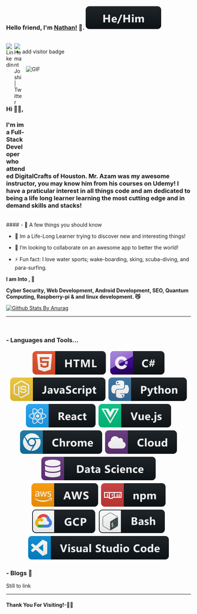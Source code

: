 ### Hello friend, I'm [Nathan!](https://code-blooded-dev.surge.sh) 👋.  <img src="https://raw.githubusercontent.com/NathanNoSudo/NathanNoSudo/master/svg/pronouns/hehim.svg" >

<br/>
<a href="https://www.linkedin.com/in/NathanOrris/">
  <img align="left" alt="Linkedin" width="22px" src="https://cdn.jsdelivr.net/npm/simple-icons@v3/icons/linkedin.svg" />
</a>
<a href="https://twitter.com/">
  <img align="left" alt="Hemant Joshi| Twitter" width="22px" src="https://cdn.jsdelivr.net/npm/simple-icons@v3/icons/twitter.svg" />
</a>

 - add visitor badge

<br />

<img align="right" height="270px" width="450px" alt="GIF" src="https://media.giphy.com/media/xT1XGzXhVgWRLN1Cco/giphy.gif" />
<br />

### Hi 🙋‍♂️,
### I'm im a Full-Stack Developer who attended DigitalCrafts of Houston. Mr. Azam was my awesome instructor, you may know him from his courses on Udemy! I have a praticular interest in all things code and am dedicated to being a life long learner learning the most cutting edge and in demand skills and stacks!
<br />
#### - 🤔 A few things you should know

- 🔭 Im a Life-Long Learner trying to discover new and interesting things!

- 👯 I’m looking to collaborate on an awesome app to better the world!

- ⚡ Fun fact: I love water sports; wake-boarding, sking, scuba-diving, and para-surfing.

**I am Into , 🙏**

**Cyber Security, Web Development, Android Development, SEO, Quantum Computing, Raspberry-pi & and linux development. 😼**
<br />

[![Github Stats By Anurag](https://github-readme-stats.vercel.app/api?username=NathanNoSudo&show_icons=true&title_color=fff&icon_color=79ff97&text_color=9f9f9f&bg_color=151515)](https://github.com/anuraghazra/github-readme-stats)

*************

<br />

### - Languages and Tools...

<p align="center">

<!-- For more icons please follow  https://github.com/MikeCodesDotNET/ColoredBadges -->

 <img src="https://raw.githubusercontent.com/8bithemant/8bithemant/master/svg/dev/languages/html.svg" alt="html" style="vertical-align:top; margin:4px">    
<img src="https://raw.githubusercontent.com/8bithemant/8bithemant/master/svg/dev/languages/csharp.svg" alt="csharp" style="vertical-align:top; margin:4px"><img src="https://raw.githubusercontent.com/8bithemant/8bithemant/master/svg/dev/languages/js.svg" alt="js" style="vertical-align:top; margin:4px"><img src="https://raw.githubusercontent.com/8bithemant/8bithemant/master/svg/dev/languages/python.svg" alt="python" style="vertical-align:top; margin:4px"><img src="https://raw.githubusercontent.com/8bithemant/8bithemant/master/svg/dev/frameworks/react.svg" alt="react" style="vertical-align:top; margin:4px"><img src="https://raw.githubusercontent.com/8bithemant/8bithemant/master/svg/dev/frameworks/vue.svg" alt="vue" style="vertical-align:top; margin:4px"><img src="https://raw.githubusercontent.com/8bithemant/8bithemant/master/svg/dev/misc/chrome.svg" alt="chrome" style="vertical-align:top; margin:4px"><img src="https://raw.githubusercontent.com/8bithemant/8bithemant/master/svg/dev/misc/cloud.svg" alt="cloud" style="vertical-align:top; margin:4px"><img src="https://raw.githubusercontent.com/8bithemant/8bithemant/master/svg/dev/misc/datascience.svg" alt="datascience" style="vertical-align:top; margin:4px"><img src="https://raw.githubusercontent.com/8bithemant/8bithemant/master/svg/dev/services/aws.svg" alt="aws" style="vertical-align:top; margin:4px"><img src="https://raw.githubusercontent.com/8bithemant/8bithemant/master/svg/dev/services/npm.svg" alt="npm" style="vertical-align:top; margin:4px"><img src="https://raw.githubusercontent.com/8bithemant/8bithemant/master/svg/dev/services/gcp.svg" alt="gcp" style="vertical-align:top; margin:4px"><img src="https://raw.githubusercontent.com/8bithemant/8bithemant/master/svg/dev/tools/bash.svg" alt="bash" style="vertical-align:top; margin:4px"><img src="https://raw.githubusercontent.com/8bithemant/8bithemant/master/svg/dev/tools/visualstudio_code.svg" alt="vscode" style="vertical-align:top; margin:4px">

</p>

### - Blogs 🌱

<p>Still to link</p>


***********************************

#### Thank You For Visiting!-🙏🏼

<!--
**NathanNOSudo/NathanNOsudo** is a ✨ _special_ ✨ repository because its `README.md` (this file) appears on your GitHub profile.

Here are some ideas to get you started:

- 🔭 I’m currently working on ...
- 🌱 I’m currently learning ...
- 👯 I’m looking to collaborate on ...
- 🤔 I’m looking for help with building apps to help better the coding community and our users!
- 💬 Ask me about ...
- 📫 How to reach me: 
- 😄 Pronouns: ...
- ⚡ Fun fact: ...
-->
